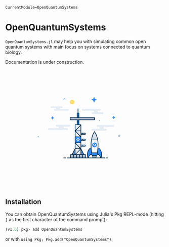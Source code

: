 ```@meta
CurrentModule=OpenQuantumSystems
```

# OpenQuantumSystems

`OpenQuantumSystems.jl` may help you with simulating common open quantum systems with main focus on systems connected to quantum biology. 

Documentation is under construction. 

![under construction](assets/under_construction.gif)


## Installation

You can obtain OpenQuantumSystems using Julia's Pkg REPL-mode (hitting `]` as the first character of the command prompt):

```julia
(v1.6) pkg> add OpenQuantumSystems
```

or with `using Pkg; Pkg.add("OpenQuantumSystems")`.




